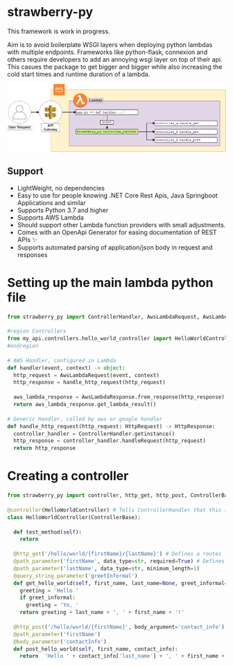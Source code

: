 # strawberry-py

This framework is work in progress.

Aim is to avoid boilerplate WSGI layers when deploying python lambdas with multiple endpoints.
Frameworks like python-flask, connexion and others require developers to add an annoying wsgi layer on top of their api.
This casues the package to get bigger and bigger while also increasing the cold start times and runtime duration of a lambda.

![Idea of this frameowrk](docs/idea-background-transparent.png "How strawberry_py integrates into your application")

## Support
- LightWeight, no dependencies
- Easy to use for people knowing .NET Core Rest Apis, Java Springboot Applications and similar
- Supports Python 3.7 and higher
- Supports AWS Lambda
- Should support other Lambda function providers with small adjustments.
- Comes with an OpenApi Generator for easing documentation of REST APIs ✨
- Supports automated parsing of application/json body in request and responses

# Setting up the main lambda python file
```python
from strawberry_py import ControllerHandler, AwsLambdaRequest, AwsLambdaResponse, HttpRequest, HttpResponse

#region Controllers
from my_api.controllers.hello_world_controller import HelloWorldController
#endregion

# AWS Handler, configured in Lambda
def handler(event, context) -> object:
  http_request = AwsLambdaRequest(event, context)
  http_response = handle_http_request(http_request)

  aws_lambda_response = AwsLambdaResponse.from_response(http_response)
  return aws_lambda_response.get_lambda_result()

# Generic Handler, called by aws or google handler
def handle_http_request(http_request: HttpRequest) -> HttpResponse:
  controller_handler = ControllerHandler.getinstance()
  http_response = controller_handler.handleRequest(http_request)
  return http_response

 ```

# Creating a controller
```python
from strawberry_py import controller, http_get, http_post, ControllerBase, path_parameter, query_string_parameter, body_parameter

@controller(HelloWorldController) # Tells ControllerHandler that this is a controller
class HelloWorldController(ControllerBase):

  def test_method(self):
    return

  @http_get('/hello/world/{firstName}/{lastName}') # Defines a routes
  @path_parameter('firstName', data_type=str, required=True) # Defines path parameter information
  @path_parameter('lastName', data_type=str, minimum_length=1)
  @query_string_parameter('greetInformal')
  def get_hello_world(self, first_name, last_name=None, greet_informal=False):
    greeting = 'Hello '
    if greet_informal:
      greeting = 'Yo, '
    return greeting + last_name + ', ' + first_name + '!'

  @http_post('/hello/world/{firstName}', body_argument='contact_info')
  @path_parameter('firstName')
  @body_parameter('contactInfo')
  def post_hello_world(self, first_name, contact_info):
    return  'Hello ' + contact_info['last_name'] + ', ' + first_name + '!'

```
